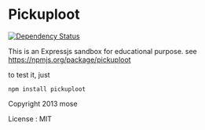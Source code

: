Pickuploot
================

[![Dependency Status](https://gemnasium.com/mose/pickuploot.png)](https://gemnasium.com/mose/pickuploot)

This is an Expressjs sandbox for educational purpose. see https://npmjs.org/package/pickuploot

to test it, just

````
npm install pickuploot
````

Copyright 2013 mose

License : MIT
